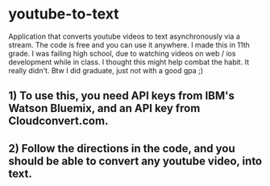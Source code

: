 # youtube-to-text
Application that converts youtube videos to text asynchronously via a stream. The code is free and you can use it anywhere.
I made this in 11th grade. I was failing high school, due to watching videos on web / ios development while in class. I thought this might help combat the habit. It really didn't. Btw I did graduate, just not with a good gpa ;) 

## 1) To use this, you need API keys from IBM's Watson Bluemix, and an API key from Cloudconvert.com. 
## 2) Follow the directions in the code, and you should be able to convert any youtube video, into text. 
